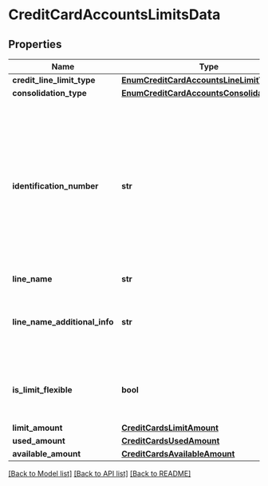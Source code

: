 # CreditCardAccountsLimitsData

## Properties
Name | Type | Description | Notes
------------ | ------------- | ------------- | -------------
**credit_line_limit_type** | [**EnumCreditCardAccountsLineLimitType**](EnumCreditCardAccountsLineLimitType.md) |  | 
**consolidation_type** | [**EnumCreditCardAccountsConsolidationType**](EnumCreditCardAccountsConsolidationType.md) |  | 
**identification_number** | **str** | Número de identificação do cartão: corresponde aos 4 últimos dígitos do cartão para PF, ou então, preencher com um identificador para PJ, com as caracteristicas definidas para os IDs no Open Finance.  | 
**line_name** | **str** |  | [optional] 
**line_name_additional_info** | **str** | Campo de preenchimento obrigatório se selecionada a opção &#x27;OUTRAS&#x27; em lineName. | [optional] 
**is_limit_flexible** | **bool** | Indica se a operação de crédito é: com limite flexível (true) ou com limite (false). | 
**limit_amount** | [**CreditCardsLimitAmount**](CreditCardsLimitAmount.md) |  | [optional] 
**used_amount** | [**CreditCardsUsedAmount**](CreditCardsUsedAmount.md) |  | 
**available_amount** | [**CreditCardsAvailableAmount**](CreditCardsAvailableAmount.md) |  | [optional] 

[[Back to Model list]](../README.md#documentation-for-models) [[Back to API list]](../README.md#documentation-for-api-endpoints) [[Back to README]](../README.md)

